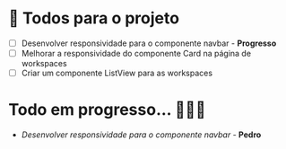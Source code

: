 # 📌 Todos para o projeto 

- [ ] Desenvolver responsividade para o componente navbar - **Progresso**
- [ ] Melhorar a responsividade do componente Card na página de workspaces
- [ ] Criar um componente ListView para as workspaces

# Todo em progresso... 👨🏾‍💻
- _Desenvolver responsividade para o componente navbar_ - **Pedro**

